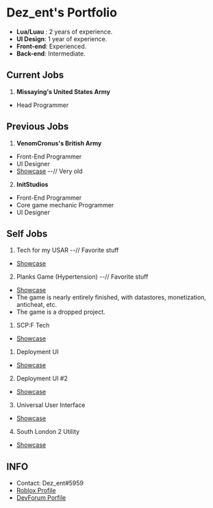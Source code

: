 # Dez_ent's Portfolio
- **Lua/Luau** : 2 years of experience.
- **UI Design**: 1 year of experience.
- **Front-end**: Experienced.
- **Back-end**: Intermediate.

## Current Jobs
1. **Missaying's United States Army**
- Head Programmer

## Previous Jobs
1. **VenomCronus's British Army**
- Front-End Programmer
- UI Designer
- [Showcase](https://streamable.com/tz9cw7) --// Very old

2. **InitStudios**
- Front-End Programmer
- Core game mechanic Programmer
- UI Designer

## Self Jobs
1. Tech for my USAR --// Favorite stuff
- [Showcase](https://streamable.com/jkw3et)

2. Planks Game (Hypertension) --// Favorite stuff
- [Showcase](https://streamable.com/mwziwb)
- The game is nearly entirely finished, with datastores, monetization, anticheat, etc.
- The game is a dropped project.

1. SCP:F Tech
- [Showcase](https://streamable.com/h4vt9o)

1. Deployment UI
- [Showcase](https://streamable.com/5mrf6o)

2. Deployment UI #2
- [Showcase](https://streamable.com/ieuos5)

3. Universal User Interface
- [Showcase](https://streamable.com/i9571n)

4. South London 2 Utility
- [Showcase](https://github.com/DezentLua/Roblox-Utilities/blob/main/South%20London%202-obfuscated%20(1).lua)

## INFO
- Contact: Dez_ent#5959
- [Roblox Profile](https://www.roblox.com/users/416117596/profile)
- [DevForum Porfile](https://devforum.roblox.com/u/dez_ent/summary) 
